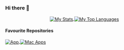 ### Hi there 👋



<!-- All for the aesthetics, from https://github.com/anuraghazra/github-readme-stats -->

<div align="center">
   <a href="https://github.com/SoloUnity?tab=repositories">
      <img align="center" src="https://github-readme-stats.vercel.app/api?username=SoloUnity&hide=prs,issues" alt="My Stats">
      <img align="center" src="https://github-readme-stats.vercel.app/api/top-langs/?username=SoloUnity&hide=css,html" alt="My Top Languages">
   </a>
</div>

#### Favourite Repositories
<a href="https://github.com/SoloUnity/Final-Project-App">
   <img align="center" src="https://github-readme-stats.vercel.app/api/pin/?username=SoloUnity&repo=Final-Project-App" alt="App">
</a>

<a href="https://github.com/SoloUnity/macos-apps-and-enhancements">
   <img align="center" src="https://github-readme-stats.vercel.app/api/pin/?username=SoloUnity&repo=macos-apps-and-enhancements" alt="Mac Apps">
</a>
